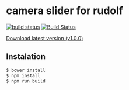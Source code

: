 # camera slider for rudolf

[![build status](https://gitlab.com/rudolfcms/camera-slider/badges/master/build.svg)](https://gitlab.com/rudolfcms/camera-slider/commits/master)
[![Build Status](https://travis-ci.org/rudolfcms/camera-slider.svg?branch=master)](https://travis-ci.org/rudolfcms/camera-slider)

[Download latest version (v1.0.0)](https://github.com/rudolfcms/camera-slider/releases/download/v1.0.0/camera-slider.zip)

## Instalation

```bash
$ bower install
$ npm install
$ npm run build
```
